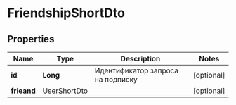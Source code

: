# FriendshipShortDto

## Properties
Name | Type                             | Description | Notes
------------ |----------------------------------| ------------- | -------------
**id** | **Long**                         | Идентификатор запроса на подписку |  [optional]
**frieand** | UserShortDto |  |  [optional]
